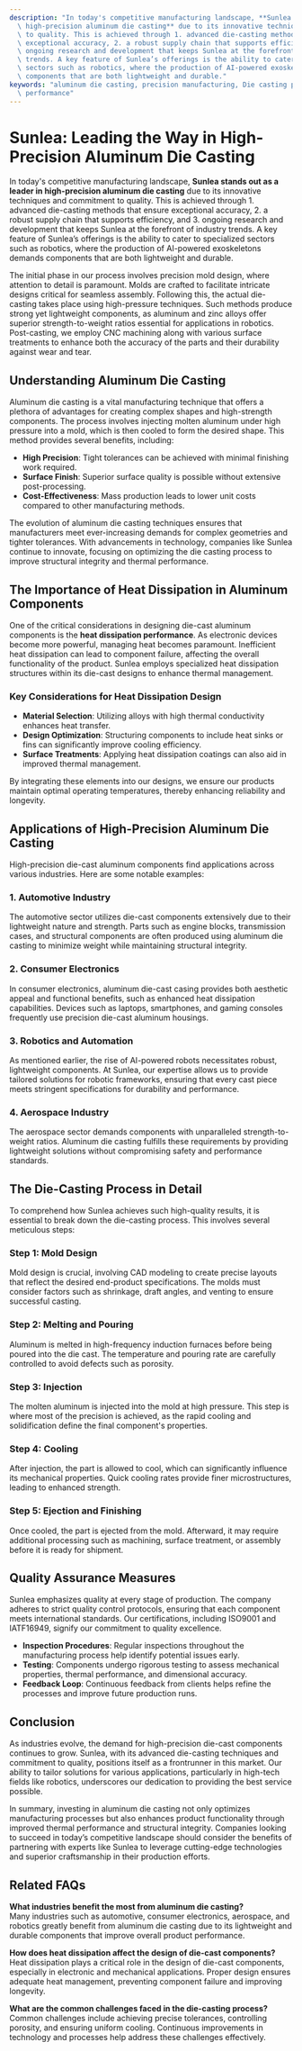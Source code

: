 ```yaml
---
description: "In today's competitive manufacturing landscape, **Sunlea stands out as a leader in\
  \ high-precision aluminum die casting** due to its innovative techniques and commitment\
  \ to quality. This is achieved through 1. advanced die-casting methods that ensure\
  \ exceptional accuracy, 2. a robust supply chain that supports efficiency, and 3.\
  \ ongoing research and development that keeps Sunlea at the forefront of industry\
  \ trends. A key feature of Sunlea’s offerings is the ability to cater to specialized\
  \ sectors such as robotics, where the production of AI-powered exoskeletons demands\
  \ components that are both lightweight and durable."
keywords: "aluminum die casting, precision manufacturing, Die casting process, Heat dissipation\
  \ performance"
---
```

# Sunlea: Leading the Way in High-Precision Aluminum Die Casting  

  

In today's competitive manufacturing landscape, **Sunlea stands out as a leader in high-precision aluminum die casting** due to its innovative techniques and commitment to quality. This is achieved through 1. advanced die-casting methods that ensure exceptional accuracy, 2. a robust supply chain that supports efficiency, and 3. ongoing research and development that keeps Sunlea at the forefront of industry trends. A key feature of Sunlea’s offerings is the ability to cater to specialized sectors such as robotics, where the production of AI-powered exoskeletons demands components that are both lightweight and durable.

The initial phase in our process involves precision mold design, where attention to detail is paramount. Molds are crafted to facilitate intricate designs critical for seamless assembly. Following this, the actual die-casting takes place using high-pressure techniques. Such methods produce strong yet lightweight components, as aluminum and zinc alloys offer superior strength-to-weight ratios essential for applications in robotics. Post-casting, we employ CNC machining along with various surface treatments to enhance both the accuracy of the parts and their durability against wear and tear.

## **Understanding Aluminum Die Casting**

Aluminum die casting is a vital manufacturing technique that offers a plethora of advantages for creating complex shapes and high-strength components. The process involves injecting molten aluminum under high pressure into a mold, which is then cooled to form the desired shape. This method provides several benefits, including:

- **High Precision**: Tight tolerances can be achieved with minimal finishing work required.
- **Surface Finish**: Superior surface quality is possible without extensive post-processing.
- **Cost-Effectiveness**: Mass production leads to lower unit costs compared to other manufacturing methods.

The evolution of aluminum die casting techniques ensures that manufacturers meet ever-increasing demands for complex geometries and tighter tolerances. With advancements in technology, companies like Sunlea continue to innovate, focusing on optimizing the die casting process to improve structural integrity and thermal performance.

## **The Importance of Heat Dissipation in Aluminum Components**

One of the critical considerations in designing die-cast aluminum components is the **heat dissipation performance**. As electronic devices become more powerful, managing heat becomes paramount. Inefficient heat dissipation can lead to component failure, affecting the overall functionality of the product. Sunlea employs specialized heat dissipation structures within its die-cast designs to enhance thermal management.

### **Key Considerations for Heat Dissipation Design**

- **Material Selection**: Utilizing alloys with high thermal conductivity enhances heat transfer.
- **Design Optimization**: Structuring components to include heat sinks or fins can significantly improve cooling efficiency.
- **Surface Treatments**: Applying heat dissipation coatings can also aid in improved thermal management.

By integrating these elements into our designs, we ensure our products maintain optimal operating temperatures, thereby enhancing reliability and longevity.

## **Applications of High-Precision Aluminum Die Casting**

High-precision die-cast aluminum components find applications across various industries. Here are some notable examples:

### **1. Automotive Industry**
The automotive sector utilizes die-cast components extensively due to their lightweight nature and strength. Parts such as engine blocks, transmission cases, and structural components are often produced using aluminum die casting to minimize weight while maintaining structural integrity.

### **2. Consumer Electronics**
In consumer electronics, aluminum die-cast casing provides both aesthetic appeal and functional benefits, such as enhanced heat dissipation capabilities. Devices such as laptops, smartphones, and gaming consoles frequently use precision die-cast aluminum housings.

### **3. Robotics and Automation**
As mentioned earlier, the rise of AI-powered robots necessitates robust, lightweight components. At Sunlea, our expertise allows us to provide tailored solutions for robotic frameworks, ensuring that every cast piece meets stringent specifications for durability and performance.

### **4. Aerospace Industry**
The aerospace sector demands components with unparalleled strength-to-weight ratios. Aluminum die casting fulfills these requirements by providing lightweight solutions without compromising safety and performance standards.

## **The Die-Casting Process in Detail**

To comprehend how Sunlea achieves such high-quality results, it is essential to break down the die-casting process. This involves several meticulous steps:

### **Step 1: Mold Design**
Mold design is crucial, involving CAD modeling to create precise layouts that reflect the desired end-product specifications. The molds must consider factors such as shrinkage, draft angles, and venting to ensure successful casting.

### **Step 2: Melting and Pouring**
Aluminum is melted in high-frequency induction furnaces before being poured into the die cast. The temperature and pouring rate are carefully controlled to avoid defects such as porosity.

### **Step 3: Injection**
The molten aluminum is injected into the mold at high pressure. This step is where most of the precision is achieved, as the rapid cooling and solidification define the final component's properties.

### **Step 4: Cooling**
After injection, the part is allowed to cool, which can significantly influence its mechanical properties. Quick cooling rates provide finer microstructures, leading to enhanced strength.

### **Step 5: Ejection and Finishing**
Once cooled, the part is ejected from the mold. Afterward, it may require additional processing such as machining, surface treatment, or assembly before it is ready for shipment.

## **Quality Assurance Measures**

Sunlea emphasizes quality at every stage of production. The company adheres to strict quality control protocols, ensuring that each component meets international standards. Our certifications, including ISO9001 and IATF16949, signify our commitment to quality excellence.

- **Inspection Procedures**: Regular inspections throughout the manufacturing process help identify potential issues early.
- **Testing**: Components undergo rigorous testing to assess mechanical properties, thermal performance, and dimensional accuracy.
- **Feedback Loop**: Continuous feedback from clients helps refine the processes and improve future production runs.

## **Conclusion**

As industries evolve, the demand for high-precision die-cast components continues to grow. Sunlea, with its advanced die-casting techniques and commitment to quality, positions itself as a frontrunner in this market. Our ability to tailor solutions for various applications, particularly in high-tech fields like robotics, underscores our dedication to providing the best service possible. 

In summary, investing in aluminum die casting not only optimizes manufacturing processes but also enhances product functionality through improved thermal performance and structural integrity. Companies looking to succeed in today’s competitive landscape should consider the benefits of partnering with experts like Sunlea to leverage cutting-edge technologies and superior craftsmanship in their production efforts.

## Related FAQs

**What industries benefit the most from aluminum die casting?**  
Many industries such as automotive, consumer electronics, aerospace, and robotics greatly benefit from aluminum die casting due to its lightweight and durable components that improve overall product performance.

**How does heat dissipation affect the design of die-cast components?**  
Heat dissipation plays a critical role in the design of die-cast components, especially in electronic and mechanical applications. Proper design ensures adequate heat management, preventing component failure and improving longevity.

**What are the common challenges faced in the die-casting process?**  
Common challenges include achieving precise tolerances, controlling porosity, and ensuring uniform cooling. Continuous improvements in technology and processes help address these challenges effectively.

